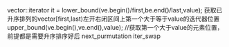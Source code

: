 vector<int>::iterator it = lower_bound(ve.begin()/first,be.end()/last,value);
获取已升序排列的vector[first,last)左开右闭区间上第一个大于等于value的迭代器位置
upper_bound(ve.begin(),ve.end(),value); //获取第一个大于value的元素位置，
前提都是需要升序排序好后
next_purmutation
iter_swap

